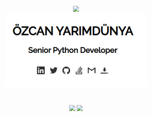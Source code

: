 <p align="center">
    <a href="https://github.com/ozcanyarimdunya?tab=repositories&language=python">
        <img src="https://img.shields.io/badge/I%20am%20a%20Python%20developer-14354C.svg?&style=for-the-badge&logo=python&logoColor=white"/>
    </a>  
    <br>
    <a href="http://semiworld.org/" target="_blank">
        <img src="https://github.com/ozcanyarimdunya/ozcanyarimdunya/blob/master/sw.png"/> 
    </a>  
</p>
<br>
<p align="center">
    <img height="240em" src="https://github-readme-stats.vercel.app/api?username=ozcanyarimdunya&count_private=true&show_icons=true&theme=vue"/>
    <img height="240em" src="https://github-readme-stats.vercel.app/api/top-langs/?username=ozcanyarimdunya&theme=vue&hide=tex,java,css"/>
</p>
